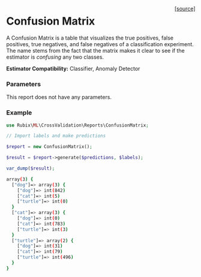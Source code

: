<span style="float:right;"><a href="https://github.com/RubixML/RubixML/blob/master/src/CrossValidation/Reports/ConfusionMatrix.php">[source]</a></span>

# Confusion Matrix
A Confusion Matrix is a table that visualizes the true positives, false positives, true negatives, and false negatives of a classification experiment. The name stems from the fact that the matrix makes it clear to see if the estimator is *confusing* any two classes.

**Estimator Compatibility:** Classifier, Anomaly Detector

### Parameters
This report does not have any parameters.

### Example
```php
use Rubix\ML\CrossValidation\Reports\ConfusionMatrix;

// Import labels and make predictions

$report = new ConfusionMatrix();

$result = $report->generate($predictions, $labels);

var_dump($result);
```

```sh
array(3) {
  ["dog"]=> array(3) {
    ["dog"]=> int(842)
    ["cat"]=> int(5)
    ["turtle"]=> int(0)
  }
  ["cat"]=> array(3) {
    ["dog"]=> int(0)
    ["cat"]=> int(783)
    ["turtle"]=> int(3)
  }
  ["turtle"]=> array(2) {
    ["dog"]=> int(31)
    ["cat"]=> int(79)
    ["turtle"]=> int(496)
  }
}
```